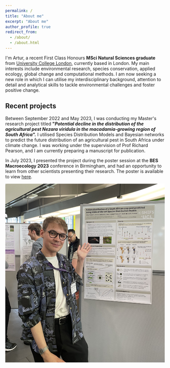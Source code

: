 ```yaml
---
permalink: /
title: "About me"
excerpt: "About me"
author_profile: true
redirect_from: 
  - /about/
  - /about.html
---
```


I'm Artur, a recent First Class Honours **MSci Natural Sciences graduate** from [University College London](https://www.ucl.ac.uk), currently based in London. My main interests include environmental research, species conservation, applied ecology, global change and computational methods. I am now seeking a new role in which I can utilise my interdisciplinary background, attention to detail and analytical skills to tackle environmental challenges and foster positive change.


## Recent projects

Between September 2022 and May 2023, I was conducting my Master's research project titled **"*Potential decline in the distribution of the agricultural pest Nezara viridula in the macadamia-growing region of South Africa".*** I utilised Species Distribution Models and Bayesian networks to predict the future distribution of an agricultural pest in South Africa under climate change. I was working under the supervision of Prof Richard Pearson, and I am currently preparing a manuscript for publication.

In July 2023, I presented the project during the poster session at the **BES Macroecology 2023** conference in Birmingham, and had an opportunity to learn from other scientists presenting their research. The poster is available to view [here](https://ar-treb.github.io/projects/MSci_Poster/).

![Poster Session](/images/poster_sess.jpg)
